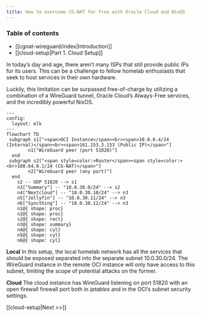 ```yaml
---
title: How to overcome CG-NAT for free with Oracle Cloud and NixOS
---
```

### Table of contents
- [[cgnat-wireguard/index|Introduction]]
- [[cloud-setup|Part 1. Cloud Setup]]

In today’s day and age, there aren’t many ISPs that still provide public IPs for its users. This can be a challenge to fellow homelab enthusiasts that seek to host services in their own hardware.

Luckily, this limitation can be surpassed free-of-charge by utilizing a combination of a WireGuard tunnel, Oracle Cloud’s Always-Free services, and the incredibly powerful NixOS.

```mermaid
---
config:
  layout: elk
---
flowchart TD
 subgraph s1["<span>OCI Instance</span><br><span>10.0.0.4/24 (Internal)</span><br><span>161.153.3.153 (Public IP)</span>"]
        n1["WireGuard peer (port 51820)"]
  end
 subgraph s2["<span style=color:>Router</span><span style=color:><br>100.64.0.1/24 (CG-NAT)</span>"]
        n2["WireGuard peer (any port)"]
  end
    s2 -- UDP 51820 --> s1
    n3["Summary"] -- "10.0.30.0/24" --> s2
    n4["Nextcloud"] -- "10.0.30.10/24" --> n3
    n5["Jellyfin"] -- "10.0.30.11/24" --> n3
    n6["Syncthing"] -- "10.0.30.12/24" --> n3
    n1@{ shape: proc}
    n2@{ shape: proc}
    s2@{ shape: rect}
    n3@{ shape: summary}
    n4@{ shape: cyl}
    n5@{ shape: cyl}
    n6@{ shape: cyl}

```

**Local**
In this setup, the local homelab network has all the services that should be exposed separated into the separate subnet 10.0.30.0/24. The WireGuard instance in the remote OCI instance will only have access to this subnet, limiting the scope of potential attacks on the former.

**Cloud**
The cloud instance has WireGuard listening on port 51820 with an open firewall firewall port both in *iptables* and in the OCI’s subnet security settings.

[[cloud-setup|Next >>]]